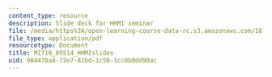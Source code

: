 ```yaml
---
content_type: resource
description: Slide deck for HHMI seminar
file: /media/https%3A/open-learning-course-data-rc.s3.amazonaws.com/18-05-introduction-to-probability-and-statistics-spring-2014/984478a872e781bd1c501cc0b0dd90ac_MIT18_05S14_HHMIslides.pdf
file_type: application/pdf
resourcetype: Document
title: MIT18_05S14_HHMIslides
uid: 984478a8-72e7-81bd-1c50-1cc0b0dd90ac
---
```

